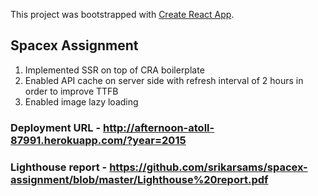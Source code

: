 This project was bootstrapped with [Create React App](https://github.com/facebook/create-react-app).

## Spacex Assignment

1. Implemented SSR on top of CRA boilerplate
2. Enabled API cache on server side with refresh interval of 2 hours in order to improve TTFB
3. Enabled image lazy loading


### Deployment URL - http://afternoon-atoll-87991.herokuapp.com/?year=2015

### Lighthouse report - https://github.com/srikarsams/spacex-assignment/blob/master/Lighthouse%20report.pdf

